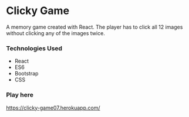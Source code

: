 # Clicky Game
A memory game created with React. The player has to click all 12 images without clicking any of the images twice.
### Technologies Used
* React
* ES6
* Bootstrap
* CSS
### Play here
https://clicky-game07.herokuapp.com/